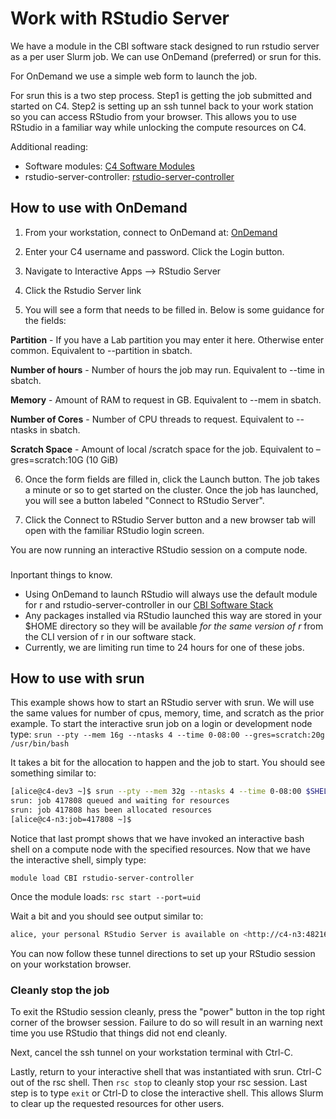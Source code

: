 # Work with RStudio Server

We have a module in the CBI software stack designed to run rstudio server as a per user Slurm job. We can use OnDemand (preferred) or srun for this. 

For OnDemand we use a simple web form to launch the job.

For srun this is a two step process. Step1 is getting the job submitted and started on C4. Step2 is setting up an ssh tunnel back to your work station so you can access RStudio from your browser. This allows you to use RStudio in a familiar way while unlocking the compute resources on C4.

Additional reading:

- Software modules: <a href="https://www.c4.ucsf.edu/software/software-modules.html">C4 Software Modules</a>
- rstudio-server-controller: <a href="https://github.com/UCSF-CBI/rstudio-server-controller">rstudio-server-controller</a>

## How to use with OnDemand

1. From your workstation, connect to OnDemand at: <a href="https://c4-ondemand1.ucsf.edu">OnDemand</a>

2. Enter your C4 username and password. Click the Login button.

3. Navigate to Interactive Apps --> RStudio Server

4. Click the Rstudio Server link

5. You will see a form that needs to be filled in. Below is some guidance for the fields:

**Partition** - If you have a Lab partition you may enter it here. Otherwise enter common. Equivalent to --partition in sbatch.

**Number of hours** - Number of hours the job may run. Equivalent to --time in sbatch.

**Memory** - Amount of RAM to request in GB. Equivalent to --mem in sbatch.

**Number of Cores** - Number of CPU threads to request. Equivalent to --ntasks in sbatch.

**Scratch Space** - Amount of local /scratch space for the job. Equivalent to –gres=scratch:10G (10 GiB)

6. Once the form fields are filled in, click the Launch button. The job takes a minute or so to get started on the cluster. Once the job has launched, you will see a button labeled "Connect to RStudio Server". 

7. Click the Connect to RStudio Server button and a new browser tab will open with the familiar RStudio login screen. 

You are now running an interactive RStudio session on a compute node. 

<div class="alert alert-warning" role="alert" style="margin-top: 3ex">
Inportant things to know.
</div><img>

- Using OnDemand to launch RStudio will always use the default module for r and rstudio-server-controller in our <a href="https://www.c4.ucsf.edu/software/software-modules.html">CBI Software Stack</a>
- Any packages installed via RStudio launched this way are stored in your $HOME directory so they will be available *for the same version of r* from the CLI version of r in our software stack.
- Currently, we are limiting run time to 24 hours for one of these jobs.

## How to use with srun

This example shows how to start an RStudio server with srun. We will use the same values for number of cpus, memory, time, and scratch as the prior example. To start the interactive srun job on a login or development node type:
`srun --pty --mem 16g --ntasks 4 --time 0-08:00 --gres=scratch:20g /usr/bin/bash`

It takes a bit for the allocation to happen and the job to start. You should see something similar to:
```sh
[alice@c4-dev3 ~]$ srun --pty --mem 32g --ntasks 4 --time 0-08:00 $SHELL
srun: job 417808 queued and waiting for resources
srun: job 417808 has been allocated resources
[alice@c4-n3:job=417808 ~]$ 
```

Notice that last prompt shows that we have invoked an interactive bash shell on a compute node with the specified resources. Now that we have the interactive shell, simply type:

`module load CBI rstudio-server-controller`

Once the module loads:
`rsc start --port=uid`

Wait a bit and you should see output similar to:
```sh
alice, your personal RStudio Server is available on <http://c4-n3:48216>. If you are running from a remote machine without direct access to c4-n3, you can use SSH port forwarding to access the RStudio Server at <http://127.0.0.1:8787> by running 'ssh -L 8787:c4-n3:48216 alice@<login-machine>' in a second terminal. Any R session started times out after being idle for 480 minutes.
```

You can now follow these tunnel directions to set up your RStudio session on your workstation browser.

### Cleanly stop the job

To exit the RStudio session cleanly, press the "power" button in the top right corner of the browser session. Failure to do so will result in an warning next time you use RStudio that things did not end cleanly. 

Next, cancel the ssh tunnel on your workstation terminal with Ctrl-C.

Lastly, return to your interactive shell that was instantiated with srun. Ctrl-C out of the rsc shell. Then `rsc stop` to cleanly stop your rsc session. Last step is to type `exit` or Ctrl-D to close the interactive shell. This allows Slurm to clear up the requested resources for other users.
